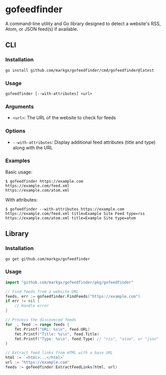 # gofeedfinder

A command-line utility and Go library designed to detect a website's RSS, Atom, or JSON feed(s) if available.

## CLI

### Installation

```
go install github.com/markgx/gofeedfinder/cmd/gofeedfinder@latest
```

### Usage

```
gofeedfinder [--with-attributes] <url>
```

### Arguments

- `<url>`: The URL of the website to check for feeds

### Options

- `--with-attributes`: Display additional feed attributes (title and type) along with the URL

### Examples

Basic usage:
```
$ gofeedfinder https://example.com
https://example.com/feed.xml
https://example.com/atom.xml
```

With attributes:
```
$ gofeedfinder --with-attributes https://example.com
https://example.com/feed.xml title=Example Site Feed type=rss
https://example.com/atom.xml title=Example Site type=atom
```

## Library

### Installation

```
go get github.com/markgx/gofeedfinder
```

### Usage

```go
import "github.com/markgx/gofeedfinder/pkg/gofeedfinder"

// Find feeds from a website URL
feeds, err := gofeedfinder.FindFeeds("https://example.com")
if err != nil {
    // Handle error
}

// Process the discovered feeds
for _, feed := range feeds {
    fmt.Printf("URL: %s\n", feed.URL)
    fmt.Printf("Title: %s\n", feed.Title)
    fmt.Printf("Type: %s\n", feed.Type) // "rss", "atom", or "json"
}

// Extract feed links from HTML with a base URL
html := `<html>...</html>`
url := "https://example.com"
feeds := gofeedfinder.ExtractFeedLinks(html, url)
```
